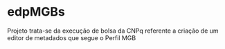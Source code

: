 # edpMGBs
Projeto trata-se da execução de bolsa da CNPq referente a criação de um editor de metadados que segue o Perfil MGB
